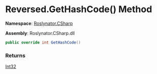 # Reversed\.GetHashCode\(\) Method

**Namespace**: [Roslynator.CSharp](../../../README.md)

**Assembly**: Roslynator\.CSharp\.dll

```csharp
public override int GetHashCode()
```

### Returns

[Int32](https://docs.microsoft.com/en-us/dotnet/api/system.int32)

